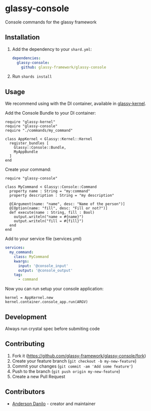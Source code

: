 # glassy-console

Console commands for the glassy framework

## Installation

1. Add the dependency to your `shard.yml`:

   ```yaml
   dependencies:
     glassy-console:
       github: glassy-framework/glassy-console
   ```

2. Run `shards install`

## Usage

We recommend using with the DI container, available in [glassy-kernel](https://github.com/glassy-framework/glassy-kernel).

Add the Console Bundle to your DI container:

```crystal
require "glassy-kernel"
require "glassy-console"
require "./commands/my_command"

class AppKernel < Glassy::Kernel::Kernel
  register_bundles [
    Glassy::Console::Bundle,
    MyAppBundle
  ]
end
```

Create your command:

```crystal
require "glassy-console"

class MyCommand < Glassy::Console::Command
  property name : String = "my:command"
  property description : String = "my description"

  @[Argument(name: "name", desc: "Name of the person")]
  @[Option(name: "fill", desc: "Fill or not?")]
  def execute(name : String, fill : Bool)
    output.writeln("name = #{name}")
    output.writeln("fill = #{fill}")
  end
end
```

Add to your service file (services.yml)

```yml
services:
  my_command:
    class: MyCommand
    kwargs:
      input: '@console_input'
      output: '@console_output'
    tag:
      - command
```

Now you can run setup your console application: 

```crystal
kernel = AppKernel.new
kernel.container.console_app.run(ARGV)
```

## Development

Always run crystal spec before submiting code

## Contributing

1. Fork it (<https://github.com/glassy-framework/glassy-console/fork>)
2. Create your feature branch (`git checkout -b my-new-feature`)
3. Commit your changes (`git commit -am 'Add some feature'`)
4. Push to the branch (`git push origin my-new-feature`)
5. Create a new Pull Request

## Contributors

- [Anderson Danilo](https://github.com/andersondanilo) - creator and maintainer
